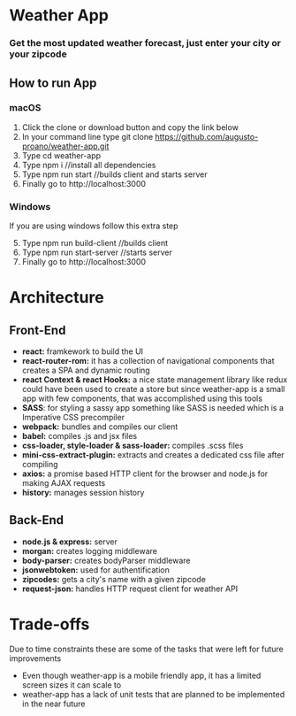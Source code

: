 # Weather App
### Get the most updated weather forecast, just enter your city or your zipcode
## How to run App
### macOS
1. Click the clone or download button and copy the link below
2. In your command line type git clone https://github.com/augusto-proano/weather-app.git
3. Type cd weather-app
4. Type npm i   //install all dependencies
5. Type npm run start   //builds client and starts server
6. Finally go to http://localhost:3000

### Windows
If you are using windows follow this extra step

5. Type npm run build-client   //builds client
6. Type npm run start-server   //starts server
7. Finally go to http://localhost:3000

# Architecture
## Front-End
- **react:** framkework to build the UI
- **react-router-rom:** it has a collection of navigational components that creates a SPA and dynamic routing
- **react Context & react Hooks:** a nice state management library like redux could have been used to create a store but since weather-app is a small app with few components, that was accomplished using this tools
- **SASS**: for styling a sassy app something like SASS is needed which is a Imperative CSS precompiler
- **webpack:** bundles and compiles our client 
- **babel:** compiles .js and jsx files
- **css-loader, style-loader & sass-loader:** compiles .scss files
- **mini-css-extract-plugin:** extracts and creates a dedicated css file after compiling
- **axios:** a promise based HTTP client for the browser and node.js for making AJAX requests
- **history:** manages session history

## Back-End
- **node.js & express:** server
- **morgan:** creates logging middleware
- **body-parser:** creates bodyParser middleware
- **jsonwebtoken:** used for authentification
- **zipcodes:** gets a city's name with a given zipcode
- **request-json:** handles HTTP request client for weather API

# Trade-offs
Due to time constraints these are some of the tasks that were left for future improvements
- Even though weather-app is a mobile friendly app, it has a limited screen sizes it can scale to
- weather-app has a lack of unit tests that are planned to be implemented in the near future
